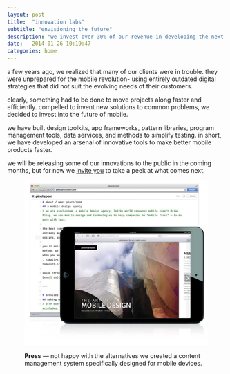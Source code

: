 ```yaml
---
layout: post
title:  "innovation labs"
subtitle: "envisioning the future"
description: "we invest over 30% of our revenue in developing the next big thing in mobile."
date:   2014-01-26 10:19:47
categories: home
---
```


a few years ago, we realized that many of our clients were in trouble. they were unprepared for the mobile revolution- using entirely outdated digital strategies that did not suit the evolving needs of their customers. 

clearly, something had to be done to move projects along faster and efficiently. compelled to invent new solutions to common problems, we decided to invest into the future of mobile.

we have built design toolkits, app frameworks, pattern libraries, program management tools, data services, and methods to simplify testing.  in short, we have developed an arsenal of innovative tools to make better mobile products faster.

we will be releasing some of our innovations to the public in the coming months, but for now we [invite you](mailto:hello@pinchzoom.com?subject=innovation) to take a peek at what comes next.

<div class="images"><figure><img src="/assets/img/press.jpg" alt="Press"><figcaption><p><strong class="label">Press</strong> —  not happy with the alternatives we created a content management system specifically designed for mobile devices.</p></figcaption></figure></div>